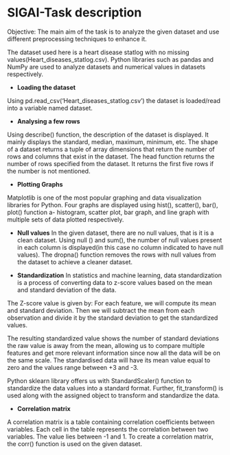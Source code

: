 # SIGAI-Task description
Objective:
The main aim of the task is to analyze the given dataset and use different preprocessing techniques to enhance it.

The dataset used here is a heart disease statlog with no missing values(Heart_diseases_statlog.csv).
Python libraries such as pandas and NumPy are used to analyze datasets and numerical values in datasets respectively.

* **Loading the dataset**
  
Using pd.read_csv(‘Heart_diseases_statlog.csv’) the dataset is loaded/read into a variable named dataset.

* **Analysing a few rows**
  
Using describe() function, the description of the dataset is displayed. It mainly displays the standard, median, maximum, minimum, etc.
The shape of a dataset returns a tuple of array dimensions that return the number of rows and columns that exist in the dataset.
The head function returns the number of rows specified from the dataset. It returns the first five rows if the number is not mentioned.

* **Plotting Graphs**
  
Matplotlib is one of the most popular graphing and data visualization libraries for Python.
Four graphs are displayed using hist(), scatter(), bar(), plot() function a- histogram, scatter plot, bar graph, and line graph with multiple sets of data plotted respectively.

* **Null values**
In the given dataset, there are no null values, that is it is a clean dataset.
Using null () and sum(), the number of null values present in each column is displayed(in this case no column indicated to have null values).
The dropna() function removes the rows with null values from the dataset to achieve a cleaner dataset.

* **Standardization**
In statistics and machine learning, data standardization is a process of converting data to z-score values based on the mean and standard deviation of the data.

The Z-score value is given by:
For each feature, we will compute its mean and standard deviation. Then we will subtract the mean from each observation and divide it by the standard deviation to get the standardized values.

The resulting standardized value shows the number of standard deviations the raw value is away from the mean, allowing us to compare multiple features and get more relevant information since now all the data will be on the same scale.
The standardised data will have its mean value equal to zero and the values range between +3 and -3.

Python sklearn library offers us with StandardScaler() function to standardize the data values into a standard format. Further, fit_transform() is used along with the assigned object to transform and standardize the data.

* **Correlation matrix**
  
A correlation matrix is a table containing correlation coefficients between variables. Each cell in the table represents the correlation between two variables. The value lies between -1 and 1.
To create a correlation matrix, the corr() function is used on the given dataset.
